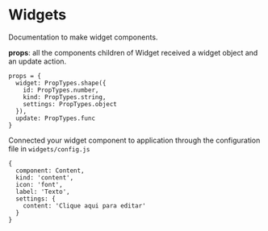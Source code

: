 # Widgets

Documentation to make widget components.

**props**: all the components children of Widget received a widget object and an update action.

```
props = {
  widget: PropTypes.shape({
    id: PropTypes.number,
    kind: PropTypes.string,
    settings: PropTypes.object
  }),
  update: PropTypes.func
}
```

Connected your widget component to application through the
configuration file in `widgets/config.js`

```
{
  component: Content,
  kind: 'content',
  icon: 'font',
  label: 'Texto',
  settings: {
    content: 'Clique aqui para editar'
  }
}
```
